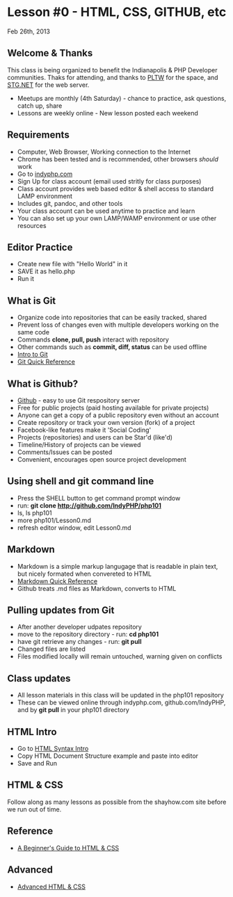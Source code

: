 Lesson #0 - HTML, CSS, GITHUB, etc
===

Feb 26th, 2013

Welcome & Thanks
---
This class is being organized to benefit the Indianapolis & PHP Developer communities.  Thaks for
attending, and thanks to [PLTW](http://www.pltw.org/) for the space, and [STG.NET](http://stg.net) for 
the web server.
* Meetups are monthly (4th Saturday) - chance to practice, ask questions, catch up, share
* Lessons are weekly online - New lesson posted each weekend

Requirements
---
* Computer, Web Browser, Working connection to the Internet
* Chrome has been tested and is recommended, other browsers *should* work
* Go to [indyphp.com](indyphp.com)
* Sign Up for class account (email used stritly for class purposes)
* Class account provides web based editor & shell access to standard LAMP environment
 * Includes git, pandoc, and other tools
 * Your class account can be used anytime to practice and learn
* You can also set up your own LAMP/WAMP environment or use other resources

Editor Practice
---
* Create new file with "Hello World" in it
* SAVE it as hello.php
* Run it

What is Git
---
* Organize code into repositories that can be easily tracked, shared
* Prevent loss of changes even with multiple developers working on the same code
* Commands __clone, pull, push__ interact with repository
* Other commands such as __commit, diff, status__ can be used offline
* [Intro to Git](http://learn.github.com/p/intro.html)
* [Git Quick Reference](http://jonas.nitro.dk/git/quick-reference.html)

What is Github?
---
* [Github](https://github.com) - easy to use Git respository server
* Free for public projects (paid hosting available for private projects)
* Anyone can get a copy of a public repository even without an account
* Create repository or track your own version (fork) of a project
* Facebook-like features make it 'Social Coding'
 * Projects (repositories) and users can be Star'd (like'd)
 * Timeline/History of projects can be viewed
 * Comments/Issues can be posted
 * Convenient, encourages open source project development

Using shell and git command line
---
* Press the SHELL button to get command prompt window
* run: __git clone http://github.com/IndyPHP/php101__
* ls, ls php101
* more php101/Lesson0.md
* refresh editor window, edit Lesson0.md

Markdown
---
* Markdown is a simple markup langugage that is readable in plain text, but nicely formated when convereted to HTML
* [Markdown Quick Reference](http://kramdown.rubyforge.org/quickref.html)
* Github treats .md files as Markdown, converts to HTML

Pulling updates from Git
---
* After another developer udpates repository
* move to the repository directory - run: __cd php101__
* have git retrieve any changes - run: __git pull__
* Changed files are listed
* Files modified locally will remain untouched, warning given on conflicts

Class updates
---
* All lesson materials in this class will be updated in the php101 repository
* These can be viewed online through indyphp.com, github.com/IndyPHP, and by __git pull__ in your php101 directory 

HTML Intro
---
* Go to [HTML Syntax Intro](http://learn.shayhowe.com/html-css/terminology-syntax-intro)
* Copy HTML Document Structure example and paste into editor
* Save and Run

HTML & CSS
---
Follow along as many lessons as possible from the shayhow.com site before we run out
of time.

Reference
---------
* [A Beginner's Guide to HTML & CSS](http://learn.shayhowe.com/html-css)

Advanced
---
* [Advanced HTML & CSS](http://learn.shayhowe.com/advanced-html-css/)
